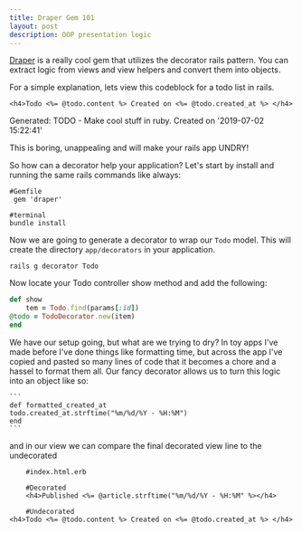 ```yaml
---
title: Draper Gem 101
layout: post
description: OOP presentation logic
---
```


[Draper](https://github.com/drapergem/draper) is a really cool gem that utilizes the decorator rails pattern. You can extract logic from views and view helpers and convert them into objects. 

For a simple explanation, lets view this codeblock for a todo list in rails.

```
<h4>Todo <%= @todo.content %> Created on <%= @todo.created_at %> </h4>
```

Generated:
TODO - Make cool stuff in ruby. Created on '2019-07-02 15:22:41'


This is boring, unappealing and will make your rails app UNDRY! 

So how can a decorator help your application? Let's start by install and running the same rails commands like always:
```
#Gemfile
 gem 'draper'
```

```
#terminal 
bundle install
```

Now we are going to generate a decorator to wrap our ``` Todo ``` model. This will create the directory ``` app/decorators ``` in your application. 

```
rails g decorator Todo
```


Now locate your Todo controller show method and add the following:


``` #app/controllers/todo_controller.rb
def show
	tem = Todo.find(params[:id])
@todo = TodoDecorator.new(item)
end
``` 	


We have our setup going, but what are we trying to dry? In toy apps I've made before I've done things like formatting time, but across the app I've copied and pasted so many lines of code that it becomes a chore and a hassel to format them all. Our fancy decorator allows us to turn this logic into an object like so:
	
	```
	def formatted_created_at
	todo.created_at.strftime("%m/%d/%Y - %H:%M")
	end 
	```

and in our view we can compare the final decorated view line to the undecorated 
	
``` 
	#index.html.erb
	
	#Decorated
	<h4>Published <%= @article.strftime("%m/%d/%Y - %H:%M" %></h4>

	#Undecorated
<h4>Todo <%= @todo.content %> Created on <%= @todo.created_at %> </h4>
```